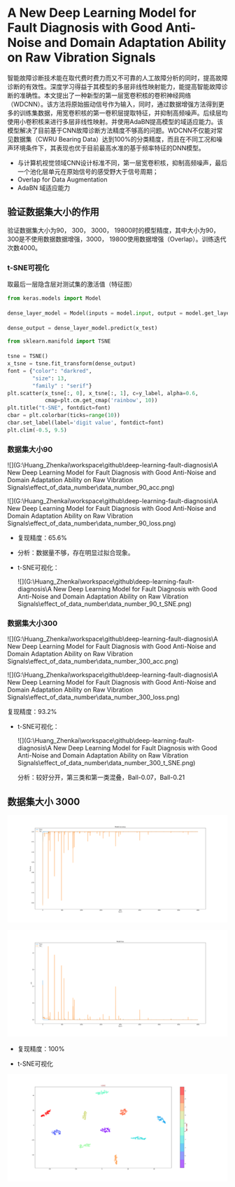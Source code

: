 # A New Deep Learning Model for Fault Diagnosis with Good Anti-Noise and Domain Adaptation Ability on Raw Vibration Signals

智能故障诊断技术能在取代费时费力而又不可靠的人工故障分析的同时，提高故障诊断的有效性。深度学习得益于其模型的多层非线性映射能力，能提高智能故障诊断的准确性。本文提出了一种新型的第一层宽卷积核的卷积神经网络（WDCNN）。该方法将原始振动信号作为输入，同时，通过数据增强方法得到更多的训练集数据，用宽卷积核的第一卷积层提取特征，并抑制高频噪声。后续层均使用小卷积核来进行多层非线性映射。并使用AdaBN提高模型的域适应能力。该模型解决了目前基于CNN故障诊断方法精度不够高的问题。WDCNN不仅能对常见数据集（CWRU Bearing Data）达到100%的分类精度，而且在不同工况和噪声环境条件下，其表现也优于目前最高水准的基于频率特征的DNN模型。

* 与计算机视觉领域CNN设计标准不同，第一层宽卷积核，抑制高频噪声，最后一个池化层单元在原始信号的感受野大于信号周期；
* Overlap for Data Augmentation
* AdaBN 域适应能力

## 验证数据集大小的作用

验证数据集大小为90， 300， 3000， 19800时的模型精度，其中大小为90， 300是不使用数据数据增强，3000， 19800使用数据增强（Overlap）。训练迭代次数4000。

### t-SNE可视化

取最后一层隐含层对测试集的激活值（特征图）

```python
from keras.models import Model

dense_layer_model = Model(inputs = model.input, output = model.get_layer('activation_6').output)

dense_output = dense_layer_model.predict(x_test)
```

```python
from sklearn.manifold import TSNE

tsne = TSNE()
x_tsne = tsne.fit_transform(dense_output)
font = {"color": "darkred",
        "size": 13, 
        "family" : "serif"}
plt.scatter(x_tsne[:, 0], x_tsne[:, 1], c=y_label, alpha=0.6, 
            cmap=plt.cm.get_cmap('rainbow', 10))
plt.title("t-SNE", fontdict=font)
cbar = plt.colorbar(ticks=range(10)) 
cbar.set_label(label='digit value', fontdict=font)
plt.clim(-0.5, 9.5)
```



### 数据集大小90

![](G:\Huang_Zhenkai\workspace\github\deep-learning-fault-diagnosis\A New Deep Learning Model for Fault Diagnosis with Good Anti-Noise and Domain Adaptation Ability on Raw Vibration Signals\effect_of_data_number\data_number_90_acc.png)

![](G:\Huang_Zhenkai\workspace\github\deep-learning-fault-diagnosis\A New Deep Learning Model for Fault Diagnosis with Good Anti-Noise and Domain Adaptation Ability on Raw Vibration Signals\effect_of_data_number\data_number_90_loss.png)

* 复现精度：65.6%

* 分析：数据量不够，存在明显过拟合现象。

* t-SNE可视化：

  ![](G:\Huang_Zhenkai\workspace\github\deep-learning-fault-diagnosis\A New Deep Learning Model for Fault Diagnosis with Good Anti-Noise and Domain Adaptation Ability on Raw Vibration Signals\effect_of_data_number\data_number_90_t_SNE.png)

### 数据集大小300

![](G:\Huang_Zhenkai\workspace\github\deep-learning-fault-diagnosis\A New Deep Learning Model for Fault Diagnosis with Good Anti-Noise and Domain Adaptation Ability on Raw Vibration Signals\effect_of_data_number\data_number_300_acc.png)

![](G:\Huang_Zhenkai\workspace\github\deep-learning-fault-diagnosis\A New Deep Learning Model for Fault Diagnosis with Good Anti-Noise and Domain Adaptation Ability on Raw Vibration Signals\effect_of_data_number\data_number_300_loss.png)

复现精度：93.2%

* t-SNE可视化：

  ![](G:\Huang_Zhenkai\workspace\github\deep-learning-fault-diagnosis\A New Deep Learning Model for Fault Diagnosis with Good Anti-Noise and Domain Adaptation Ability on Raw Vibration Signals\effect_of_data_number\data_number_300_t_SNE.png)

  分析：较好分开，第三类和第一类混叠，Ball-0.07，Ball-0.21

## 数据集大小 3000

![](.\effect_of_data_number\data_number_3000_acc.png)

![](.\effect_of_data_number\data_number_3000_loss.png)

* 复现精度：100%

* t-SNE可视化

![](.\effect_of_data_number\data_number_3000_t_SNE.png)

